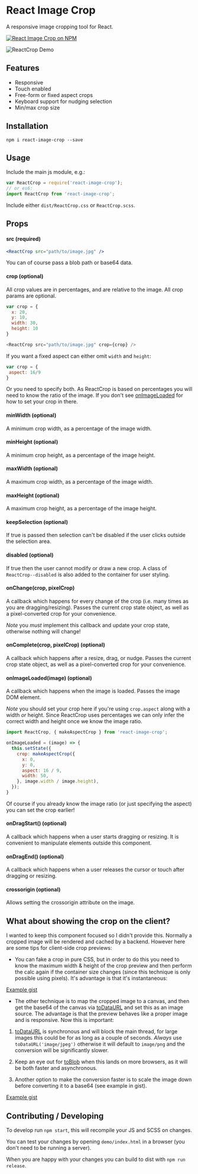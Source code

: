 # React Image Crop

A responsive image cropping tool for React.

[![React Image Crop on NPM](https://img.shields.io/npm/v/react-image-crop.svg)](https://www.npmjs.com/package/react-image-crop)

![ReactCrop Demo](https://raw.githubusercontent.com/DominicTobias/react-image-crop/master/crop-demo.gif)

## Features

- Responsive
- Touch enabled
- Free-form or fixed aspect crops
- Keyboard support for nudging selection
- Min/max crop size

## Installation
```
npm i react-image-crop --save
```

## Usage

Include the main js module, e.g.:

```js
var ReactCrop = require('react-image-crop');
// or es6:
import ReactCrop from 'react-image-crop';
```

Include either `dist/ReactCrop.css` or `ReactCrop.scss`.

## Props

#### src (required)

```jsx
<ReactCrop src="path/to/image.jpg" />
```

You can of course pass a blob path or base64 data.

#### crop (optional)

All crop values are in percentages, and are relative to the image. All crop params are optional.

```js
var crop = {
  x: 20,
  y: 10,
  width: 30,
  height: 10
}

<ReactCrop src="path/to/image.jpg" crop={crop} />
```

If you want a fixed aspect can either omit `width` and `height`:

 ```js
var crop = {
  aspect: 16/9
}
```

Or you need to specify both. As ReactCrop is based on percentages you will need to know the ratio of the image. If you don't see [onImageLoaded](https://github.com/DominicTobias/react-image-crop#onimageloadedimage-optional) for how to set your crop in there.

#### minWidth (optional)

A minimum crop width, as a percentage of the image width.

#### minHeight (optional)

A minimum crop height, as a percentage of the image height.

#### maxWidth (optional)

A maximum crop width, as a percentage of the image width.

#### maxHeight (optional)

A maximum crop height, as a percentage of the image height.

#### keepSelection (optional)

If true is passed then selection can't be disabled if the user clicks outside the selection area.

#### disabled (optional)

If true then the user cannot modify or draw a new crop. A class of `ReactCrop--disabled` is also added to the container for user styling.

#### onChange(crop, pixelCrop)

A callback which happens for every change of the crop (i.e. many times as you are dragging/resizing). Passes the current crop state object, as well as a pixel-converted crop for your convenience.

*Note* you _must_ implement this callback and update your crop state, otherwise nothing will change!

#### onComplete(crop, pixelCrop) (optional)

A callback which happens after a resize, drag, or nudge. Passes the current crop state object, as well as a pixel-converted crop for your convenience.

#### onImageLoaded(image) (optional)

A callback which happens when the image is loaded. Passes the image DOM element.

*Note* you should set your crop here if you're using `crop.aspect` along with a width _or_ height. Since ReactCrop uses percentages we can only infer the correct width and height once we know the image ratio.

```js
import ReactCrop, { makeAspectCrop } from 'react-image-crop';

onImageLoaded = (image) => {
  this.setState({
    crop: makeAspectCrop({
      x: 0,
      y: 0,
      aspect: 16 / 9,
      width: 50,
    }, image.width / image.height),
  });
}
```

Of course if you already know the image ratio (or just specifying the aspect) you can set the crop earlier!

#### onDragStart() (optional)

A callback which happens when a user starts dragging or resizing. It is convenient to manipulate elements outside this component.

#### onDragEnd() (optional)

A callback which happens when a user releases the cursor or touch after dragging or resizing.

#### crossorigin (optional)

Allows setting the crossorigin attribute on the image.

## What about showing the crop on the client?

I wanted to keep this component focused so I didn't provide this. Normally a cropped image will be rendered and cached by a backend. However here are some tips for client-side crop previews:

- You can fake a crop in pure CSS, but in order to do this you need to know the maximum width & height of the crop preview and then perform the calc again if the container size changes (since this technique is only possible using pixels). It's advantage is that it's instantaneous:

[Example gist](https://gist.github.com/DominicTobias/6aa43d03bc12232ef723)

- The other technique is to map the cropped image to a canvas, and then get the base64 of the canvas via [toDataURL](https://developer.mozilla.org/en-US/docs/Web/API/HTMLCanvasElement/toDataURL) and set this as an image source. The advantage is that the preview behaves like a proper image and is responsive. Now this is important:

1. [toDataURL](https://developer.mozilla.org/en-US/docs/Web/API/HTMLCanvasElement/toDataURL) is synchronous and will block the main thread, for large images this could be for as long as a couple of seconds. *Always* use `toDataURL('image/jpeg')` otherwise it will default to `image/png` and the conversion will be significantly slower.

2. Keep an eye out for [toBlob](https://developer.mozilla.org/en-US/docs/Web/API/HTMLCanvasElement/toBlob) when this lands on more browsers, as it will be both faster and asynchronous.

3. Another option to make the conversion faster is to scale the image down before converting it to a base64 (see example in gist).

[Example gist](https://gist.github.com/DominicTobias/b1fb501349893922ec7f)

## Contributing / Developing

To develop run `npm start`, this will recompile your JS and SCSS on changes.

You can test your changes by opening `demo/index.html` in a browser (you don't need to be running a server).

When you are happy with your changes you can build to dist with `npm run release`.
